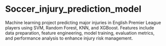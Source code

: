 # Soccer_injury_prediction_model
Machine learning project predicting major injuries in English Premier League players using SVM, Random Forest, KNN, and XGBoost. Features include data preparation, feature engineering, model training, evaluation metrics, and performance analysis to enhance injury risk management.
